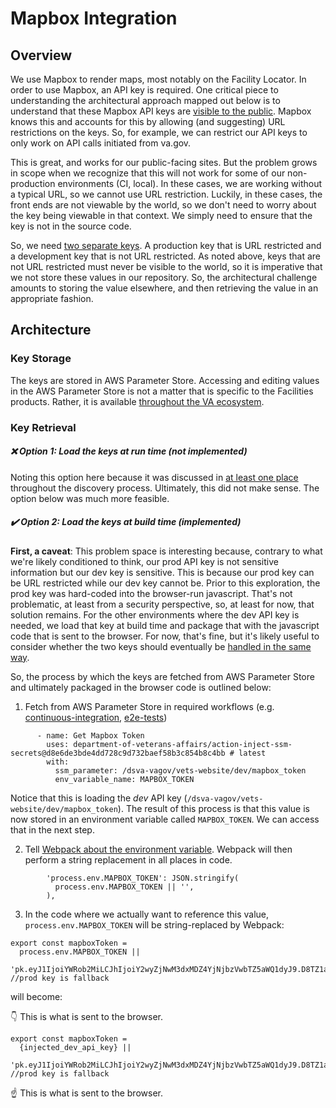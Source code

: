 # Mapbox Integration
## Overview
We use Mapbox to render maps, most notably on the Facility Locator. In order to use Mapbox, an API key is required. One critical piece to understanding the architectural approach mapped out below is to understand that these Mapbox API keys are [visible to the public](https://github.com/department-of-veterans-affairs/va.gov-team-sensitive/issues/462#issue-1205626603). Mapbox knows this and accounts for this by allowing (and suggesting) URL restrictions on the keys. So, for example, we can restrict our API keys to only work on API calls initiated from va.gov.

This is great, and works for our public-facing sites. But the problem grows in scope when we recognize that this will not work for some of our non-production environments (CI, local). In these cases, we are working without a typical URL, so we cannot use URL restriction. Luckily, in these cases, the front ends are not viewable by the world, so we don't need to worry about the key being viewable in that context. We simply need to ensure that the key is not in the source code.

So, we need [two separate keys](https://github.com/department-of-veterans-affairs/va.gov-team-sensitive/issues/457#issuecomment-1513272716). A production key that is URL restricted and a development key that is not URL restricted. As noted above, keys that are not URL restricted must never be visible to the world, so it is imperative that we not store these values in our repository. So, the architectural challenge amounts to storing the value elsewhere, and then retrieving the value in an appropriate fashion.

## Architecture
### Key Storage
The keys are stored in AWS Parameter Store. Accessing and editing values in the AWS Parameter Store is not a matter that is specific to the Facilities products. Rather, it is available [throughout the VA ecosystem](https://vfs.atlassian.net/wiki/spaces/pilot/pages/1474595172/Store+a+secret+in+Parameter+Store).

### Key Retrieval
##### ❌ Option 1: Load the keys at run time (not implemented)
Noting this option here because it was discussed in [at least one place](https://vfs.atlassian.net/wiki/spaces/FTT/pages/2139783260/MapboxToken+Conversion+Guide+Proposal+draft) throughout the discovery process. Ultimately, this did not make sense. The option below was much more feasible.

##### ✔️ Option 2: Load the keys at build time (implemented)
**First, a caveat**: This problem space is interesting because, contrary to what we're likely conditioned to think, our prod API key is not sensitive information but our dev key is sensitive. This is because our prod key can be URL restricted while our dev key cannot be. Prior to this exploration, the prod key was hard-coded into the browser-run javascript. That's not problematic, at least from a security perspective, so, at least for now, that solution remains. For the other environments where the dev API key is needed, we load that key at build time and package that with the javascript code that is sent to the browser. For now, that's fine, but it's likely useful to consider whether the two keys should eventually be [handled in the same way](https://github.com/department-of-veterans-affairs/va.gov-cms/issues/13336).

So, the process by which the keys are fetched from AWS Parameter Store and ultimately packaged in the browser code is outlined below:
1. Fetch from AWS Parameter Store in required workflows (e.g. [continuous-integration](https://github.com/department-of-veterans-affairs/vets-website/blob/8de1ed2fa5b6a462323c2c482e6e2115ac666556/.github/workflows/continuous-integration.yml#L61), [e2e-tests](https://github.com/department-of-veterans-affairs/vets-website/blob/8de1ed2fa5b6a462323c2c482e6e2115ac666556/.github/workflows/e2e-tests.yml#L104))
```
      - name: Get Mapbox Token
        uses: department-of-veterans-affairs/action-inject-ssm-secrets@d8e6de3bde4dd728c9d732baef58b3c854b8c4bb # latest
        with:
          ssm_parameter: /dsva-vagov/vets-website/dev/mapbox_token
          env_variable_name: MAPBOX_TOKEN
```
Notice that this is loading the _dev_ API key (`/dsva-vagov/vets-website/dev/mapbox_token`). The result of this process is that this value is now stored in an environment variable called `MAPBOX_TOKEN`. We can access that in the next step.

2. Tell [Webpack about the environment variable](https://github.com/department-of-veterans-affairs/vets-website/blob/8de1ed2fa5b6a462323c2c482e6e2115ac666556/config/webpack.config.js#L416). Webpack will then perform a string replacement in all places in code.
```
        'process.env.MAPBOX_TOKEN': JSON.stringify(
          process.env.MAPBOX_TOKEN || '',
        ),
```
3. In the code where we actually want to reference this value, `process.env.MAPBOX_TOKEN` will be string-replaced by Webpack:
```
export const mapboxToken =
  process.env.MAPBOX_TOKEN ||
  'pk.eyJ1IjoiYWRob2MiLCJhIjoiY2wyZjNwM3dxMDZ4YjNjbzVwbTZ5aWQ1dyJ9.D8TZ1a4WobqcdYLWntXV_w'; //prod key is fallback
```
will become:

👇 This is what is sent to the browser.
```
export const mapboxToken =
  {injected_dev_api_key} ||
  'pk.eyJ1IjoiYWRob2MiLCJhIjoiY2wyZjNwM3dxMDZ4YjNjbzVwbTZ5aWQ1dyJ9.D8TZ1a4WobqcdYLWntXV_w'; //prod key is fallback
```
☝️ This is what is sent to the browser.
